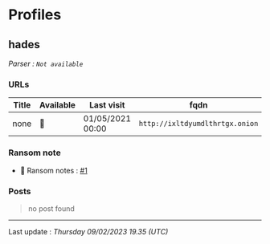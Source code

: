 # Profiles

## **hades**


_Parser : `Not available`_

### URLs
| Title | Available | Last visit | fqdn | Screenshot 
|---|---|---|---|---|
| none | 🔴 | 01/05/2021 00:00 | `http://ixltdyumdlthrtgx.onion` | ❌ | 


### Ransom note
* 📝 Ransom notes :  <a href="/ransomware_notes/hades/hades.txt" target=_blank>#1</a> 

### Posts

> no post found


 --- 


Last update : _Thursday 09/02/2023 19.35 (UTC)_
